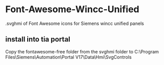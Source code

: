 # Font-Awesome-Wincc-Unified
.svghmi of Font Awesome icons for Siemens wincc unified panels
## install into tia portal
Copy the fontawesome-free folder from the svghmi folder to C:\Program Files\Siemens\Automation\Portal V17\Data\Hmi\SvgControls

